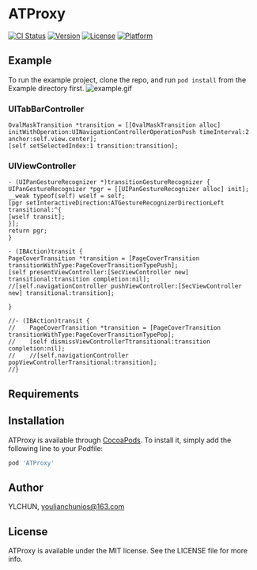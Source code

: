 # ATProxy

[![CI Status](https://img.shields.io/travis/YLCHUN/ATProxy.svg?style=flat)](https://travis-ci.org/YLCHUN/ATProxy)
[![Version](https://img.shields.io/cocoapods/v/ATProxy.svg?style=flat)](https://cocoapods.org/pods/ATProxy)
[![License](https://img.shields.io/cocoapods/l/ATProxy.svg?style=flat)](https://cocoapods.org/pods/ATProxy)
[![Platform](https://img.shields.io/cocoapods/p/ATProxy.svg?style=flat)](https://cocoapods.org/pods/ATProxy)

## Example

To run the example project, clone the repo, and run `pod install` from the Example directory first.
![example.gif](https://raw.githubusercontent.com/youlianchun/ATProxy/master/Example/ATProxy.gif)
### UITabBarController
```
OvalMaskTransition *transition = [[OvalMaskTransition alloc] initWithOperation:UINavigationControllerOperationPush timeInterval:2 anchor:self.view.center];
[self setSelectedIndex:1 transition:transition];
```

### UIViewController
```   
- (UIPanGestureRecognizer *)transitionGestureRecognizer {
UIPanGestureRecognizer *pgr = [[UIPanGestureRecognizer alloc] init];
__weak typeof(self) wself = self;
[pgr setInteractiveDirection:ATGestureRecognizerDirectionLeft transitional:^{
[wself transit];
}];
return pgr;
}

- (IBAction)transit {
PageCoverTransition *transition = [PageCoverTransition transitionWithType:PageCoverTransitionTypePush];
[self presentViewController:[SecViewController new] transitional:transition completion:nil];
//[self.navigationController pushViewController:[SecViewController new] transitional:transition];

}

//- (IBAction)transit {
//    PageCoverTransition *transition = [PageCoverTransition transitionWithType:PageCoverTransitionTypePop];
//    [self dismissViewControllerTtransitional:transition completion:nil];
//    //[self.navigationController popViewControllerTransitional:transition];
//}
```

## Requirements

## Installation

ATProxy is available through [CocoaPods](https://cocoapods.org). To install
it, simply add the following line to your Podfile:

```ruby
pod 'ATProxy'
```

## Author

YLCHUN, youlianchunios@163.com

## License

ATProxy is available under the MIT license. See the LICENSE file for more info.
